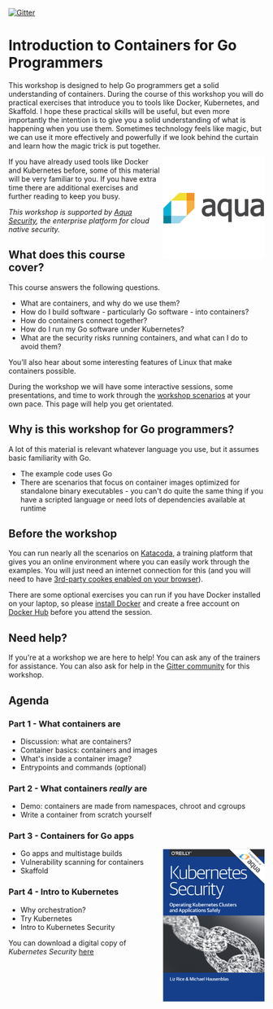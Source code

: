 [![Gitter](https://badges.gitter.im/containers-and-go/community.svg)](https://gitter.im/containers-and-go/community?utm_source=badge&utm_medium=badge&utm_campaign=pr-badge)

# Introduction to Containers for Go Programmers

This workshop is designed to help Go programmers get a solid understanding of containers. During the course of this workshop you will do practical exercises that introduce you to tools like Docker, Kubernetes, and Skaffold. I hope these practical skills will be useful, but even more importantly the intention is to give you a solid understanding of what is happening when you use them. Sometimes technology feels like magic, but we can use it more effectively and powerfully if we look behind the curtain and learn how the magic trick is put together.

<img align="right" src="Aqua_logo_2018_200sq.png">

If you have already used tools like Docker and Kubernetes before, some of this material will be very familiar to you. If you have extra time there are additional exercises and further reading to keep you busy.

_This workshop is supported by [Aqua Security](https://www.aquasec.com), the enterprise platform for cloud native security._

## What does this course cover?

This course answers the following questions.

* What are containers, and why do we use them?
* How do I build software - particularly Go software - into containers?
* How do containers connect together?
* How do I run my Go software under Kubernetes?
* What are the security risks running containers, and what can I do to avoid them?

You’ll also hear about some interesting features of Linux that make containers possible.

During the workshop we will have some interactive sessions, some presentations, and time to work through the [workshop scenarios](https://www.katacoda.com/lizrice/courses/containers-and-go) at your own pace. This page will help you get orientated.

## Why is this workshop for Go programmers?

A lot of this material is relevant whatever language you use, but it assumes basic familiarity with Go.

* The example code uses Go
* There are scenarios that focus on container images optimized for standalone binary executables - you can't do quite the same thing if you have a scripted language or need lots of dependencies available at runtime

## Before the workshop

You can run nearly all the scenarios on [Katacoda](https://www.katacoda.com), a training platform that gives you an online environment where you can easily work through the examples. You will just need an internet connection for this (and you will need to have [3rd-party cookes enabled on your browser](https://www.whatismybrowser.com/detect/are-third-party-cookies-enabled)). 

There are some optional exercises you can run if you have Docker installed on your laptop, so please [install Docker](https://docker.com) and create a free account on [Docker Hub](https://hub.docker.com) before you attend the session.

## Need help?

If you're at a workshop we are here to help! You can ask any of the trainers for assistance. You can also ask for help in the [Gitter community](https://gitter.im/containers-and-go/community) for this workshop.

## Agenda

### Part 1 - What containers are

* Discussion: what are containers?
* Container basics: containers and images
* What's inside a container image?
* Entrypoints and commands (optional)

### Part 2 - What containers _really_ are

* Demo: containers are made from namespaces, chroot and cgroups
* Write a container from scratch yourself

### Part 3 - Containers for Go apps

<a href="https://info.aquasec.com/kubernetes-security"><img align="right" width="200" src="Kubernetes-security-book.png"></a> 

* Go apps and multistage builds
* Vulnerability scanning for containers
* Skaffold

### Part 4 - Intro to Kubernetes

* Why orchestration?
* Try Kubernetes
* Intro to Kubernetes Security 

You can download a digital copy of _Kubernetes Security_ [here](https://info.aquasec.com/kubernetes-security)
